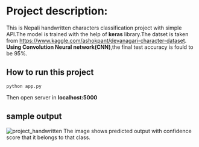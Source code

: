# Project description:
This is Nepali handwritten characters classification project with simple API.The model is trained with the help of **keras** library.The datset is taken from https://www.kaggle.com/ashokpant/devanagari-character-dataset. **Using Convolution Neural network(CNN)**,the final test accuracy is fould to be 95%.

## How to run this project
```
python app.py
```
 Then open server in **localhost:5000**

## sample output
![project_handwritten](https://user-images.githubusercontent.com/16822926/75625155-84169e00-5be3-11ea-889f-0d140c069f95.png)
 The image shows predicted output with confidence score that it belongs to that class.
